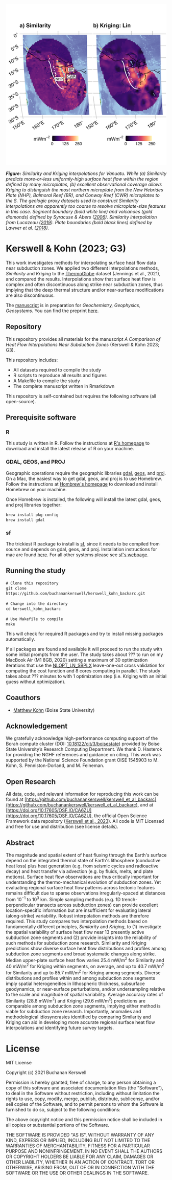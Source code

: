 ![](draft/assets/images/repo-banner.png)

***Figure:*** *Similarity and Kriging interpolations for Vanuatu. While (a) Similarity predicts more-or-less uniformly-high surface heat flow within the region defined by many microplates, (b) excellent observational coverage allows Kriging to distinguish the most northern microplate from the New Hebrides Plate (NHP), Balmoral Reef (BR), and Conway Reef (CWR) microplates to the S. The geologic proxy datasets used to construct Similarity interpolations are apparently too coarse to resolve microplate-size features in this case. Segment boundary (bold white line) and volcanoes (gold diamonds) defined by Syracuse & Abers ([2006](https://agupubs.onlinelibrary.wiley.com/doi/abs/10.1029/2005gc001045)). Similarity interpolation from Lucazeau ([2019](https://agupubs.onlinelibrary.wiley.com/doi/full/10.1029/2019GC008389)). Plate boundaries (bold black lines) defined by Lawver et al. ([2018](https://repositories.lib.utexas.edu/handle/2152/65415)).*

# Kerswell & Kohn (2023; G3)

This work investigates methods for interpolating surface heat flow data near subduction zones. We applied two different interpolations methods, *Similarity* and *Kriging* to the [ThermoGlobe](http://heatflow.org) dataset (Jennings et al., 2021), and compared the results. Interpolations show that surface heat flow is complex and often discontinuous along strike near subduction zones, thus implying that the deep thermal structure and/or near-surface modifications are also discontinuous.

The [manuscript](https://buchanankerswell.com/assets/dissertation/dissertation-ebook.html#chpt3) is in preparation for *Geochemistry, Geophysics, Geosystems*. You can find the preprint [here](https://buchanankerswell.com/assets/pdf/kerswell-kohn-backarc-g3-2023.pdf).

## Repository

This repository provides all materials for the manuscript *A Comparison of Heat Flow Interpolations Near Subduction Zones* (Kerswell & Kohn 2023; G3).

This repository includes:

- All datasets required to compile the study
- R scripts to reproduce all results and figures
- A Makefile to compile the study
- The complete manuscript written in Rmarkdown

This repository is self-contained but requires the following software (all open-source).

## Prerequisite software

### R

This study is written in R. Follow the instructions at [R's homepage](https://www.r-project.org) to download and install the latest release of R on your machine.

### GDAL, GEOS, and PROJ

Geographic operations require the geographic libraries [gdal](https://gdal.org), [geos](https://trac.osgeo.org/geos), and [proj](https://proj.org). On a Mac, the easiest way to get gdal, geos, and proj is to use Homebrew. Follow the instructions at [Hombrew's homepage](https://brew.sh) to download and install Homebrew on your machine.

Once Homebrew is installed, the following will install the latest gdal, geos, and proj libraries together:

```
brew install pkg-config
brew install gdal
```

### sf

The trickiest R package to install is [sf](https://r-spatial.github.io/sf/), since it needs to be compiled from source and depends on gdal, geos, and proj. Installation instructions for mac are found [here](https://github.com/r-spatial/sf/issues/1536#issuecomment-727342736). For all other systems please see [sf's webpage](https://r-spatial.github.io/sf/).

## Running the study

```
# Clone this repository
git clone https://github.com/buchanankerswell/kerswell_kohn_backarc.git

# Change into the directory
cd kerswell_kohn_backarc

# Use Makefile to compile
make
```

This will check for required R packages and try to install missing packages automatically.

If all packages are found and available it will proceed to run the study with some initial prompts from the user. The study takes about ??? to run on my MacBook Air (M1 8GB, 2020) setting a maximum of 30 optimization iterations that use the [NLOPT_LN_SBPLX](https://nlopt.readthedocs.io/en/latest/NLopt_Algorithms/)  leave-one-out cross validation for computing the cost function and 8 cores computing in parallel. The study takes about ??? minutes to with 1 optimization step (i.e. Kriging with an initial guess without optimization).

## Coauthors

 - [Matthew Kohn](https://www.google.com/url?sa=t&rct=j&q=&esrc=s&source=web&cd=&cad=rja&uact=8&ved=2ahUKEwj8yqqTw8T5AhWSADQIHaYXAfQQFnoECA4QAQ&url=https%3A%2F%2Fwww.boisestate.edu%2Fearth%2Fstaff-members%2Fmatthew-j-kohn%2F&usg=AOvVaw3-lM9gvqmVRHG-WhSRFOdu) (Boise State University)

## Acknowledgement

We gratefully acknowledge high-performance computing support of the Borah compute cluster (DOI: [10.18122/oit/3/boisestate](10.18122/oit/3/boisestate)) provided by Boise State University’s Research Computing Department. We thank D. Hasterok for providing the NGHF references and guidance on citing. This work was supported by the National Science Foundation grant OISE 1545903 to M. Kohn, S. Penniston-Dorland, and M. Feineman.

## Open Research

All data, code, and relevant information for reproducing this work can be found at [https://github.com/buchanankerswell/kerswell_et_al_backarc](https://github.com/buchanankerswell/kerswell_et_al_backarc), and at [https://doi.org/10.17605/OSF.IO/CA6ZU](https://doi.org/10.17605/OSF.IO/CA6ZU), the official Open Science Framework data repository ([Kerswell et al., 2023](https://doi.org/10.17605/OSF.IO/CA6ZU)). All code is MIT Licensed and free for use and distribution (see license details).

## Abstract

The magnitude and spatial extent of heat fluxing through the Earth's surface depend on the integrated thermal state of Earth's lithosphere (conductive heat loss) plus heat generation (e.g. from seismic cycles and radioactive decay) and heat transfer via advection (e.g. by fluids, melts, and plate motions). Surface heat flow observations are thus critically important for understanding the thermo-mechanical evolution of subduction zones. Yet evaluating regional surface heat flow patterns across tectonic features remains difficult due to sparse observations irregularly-spaced at distances from 10$^{-1}$ to 10$^3$ km. Simple sampling methods (e.g. 1D trench-perpendicular transects across subduction zones) can provide excellent location-specific information but are insufficient for evaluating lateral (along-strike) variability. Robust interpolation methods are therefore required. This study compares two interpolation methods based on fundamentally different principles, *Similarity* and *Kriging*, to (1) investigate the spatial variability of surface heat flow near 13 presently active subduction zone segments and (2) provide insights into the reliability of such methods for subduction zone research. Similarity and Kriging predictions show diverse surface heat flow distributions and profiles among subduction zone segments and broad systematic changes along strike. Median upper-plate surface heat flow varies 25.4 mW/m$^2$ for Similarity and 40 mW/m$^2$ for Kriging within segments, on average, and up to 40.7 mW/m$^2$ for Similarity and up to 85.7 mW/m$^2$ for Kriging among segments. Diverse distributions and profiles within and among subduction zone segments imply spatial heterogeneities in lithospheric thickness, subsurface geodynamics, or near-surface perturbations, and/or undersampling relative to the scale and magnitude of spatial variability. Average accuracy rates of Similarity (28.8 mW/m$^2$) and Kriging (29.6 mW/m$^2$) predictions are comparable among subduction zone segments, implying either method is viable for subduction zone research. Importantly, anomalies and methodological idiosyncrasies identified by comparing Similarity and Kriging can aid in developing more accurate regional surface heat flow interpolations and identifying future survey targets.

# License

MIT License

Copyright (c) 2021 Buchanan Kerswell

Permission is hereby granted, free of charge, to any person obtaining a copy
of this software and associated documentation files (the "Software"), to deal
in the Software without restriction, including without limitation the rights
to use, copy, modify, merge, publish, distribute, sublicense, and/or sell
copies of the Software, and to permit persons to whom the Software is
furnished to do so, subject to the following conditions:

The above copyright notice and this permission notice shall be included in all
copies or substantial portions of the Software.

THE SOFTWARE IS PROVIDED "AS IS", WITHOUT WARRANTY OF ANY KIND, EXPRESS OR
IMPLIED, INCLUDING BUT NOT LIMITED TO THE WARRANTIES OF MERCHANTABILITY,
FITNESS FOR A PARTICULAR PURPOSE AND NONINFRINGEMENT. IN NO EVENT SHALL THE
AUTHORS OR COPYRIGHT HOLDERS BE LIABLE FOR ANY CLAIM, DAMAGES OR OTHER
LIABILITY, WHETHER IN AN ACTION OF CONTRACT, TORT OR OTHERWISE, ARISING FROM,
OUT OF OR IN CONNECTION WITH THE SOFTWARE OR THE USE OR OTHER DEALINGS IN THE
SOFTWARE.
